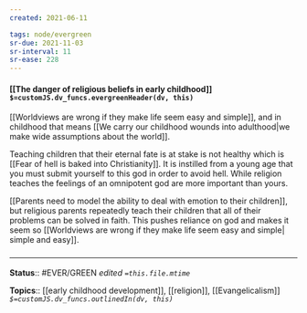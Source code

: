 ```yaml
---
created: 2021-06-11

tags: node/evergreen
sr-due: 2021-11-03
sr-interval: 11
sr-ease: 228
---
```


#### [[The danger of religious beliefs in early childhood]] `$=customJS.dv_funcs.evergreenHeader(dv, this)`

 [[Worldviews are wrong if they make life seem easy and simple]], and in childhood that means [[We carry our childhood wounds into adulthood|we make wide assumptions about the world]]. 

 Teaching children that their eternal fate is at stake is not healthy which is [[Fear of hell is baked into Christianity]]. It is instilled from a young age that you must submit yourself to this god in order to avoid hell. While religion teaches the feelings of an omnipotent god are more important than yours.
 
[[Parents need to model the ability to deal with emotion to their children]], but religious parents repeatedly teach their children that all of their problems can be solved in faith. This pushes reliance on god and makes it seem so [[Worldviews are wrong if they make life seem easy and simple| simple and easy]]. 

### <hr class="footnote"/>

**Status**:: #EVER/GREEN 
*edited `=this.file.mtime`*

**Topics**:: [[early childhood development]], [[religion]], [[Evangelicalism]]
*`$=customJS.dv_funcs.outlinedIn(dv, this)`*

